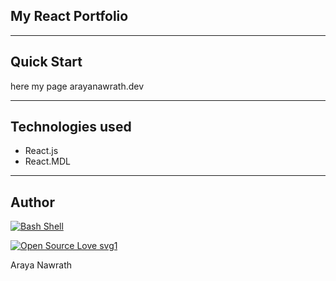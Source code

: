 ## My React Portfolio
<hr>

## Quick Start 

here my page arayanawrath.dev
<hr>

## Technologies used

* React.js
* React.MDL 
<hr>

## Author
[![Bash Shell](https://badges.frapsoft.com/bash/v1/bash.png?v=103)](https://github.com/ellerbrock/open-source-badges/)

[![Open Source Love svg1](https://badges.frapsoft.com/os/v1/open-source.svg?v=103)](https://github.com/ellerbrock/open-source-badges/)

Araya Nawrath

